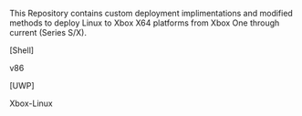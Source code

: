 This Repository contains custom deployment implimentations and modified methods to deploy Linux to Xbox X64 platforms from Xbox One through current (Series S/X).

[Shell]

v86

[UWP]

Xbox-Linux
